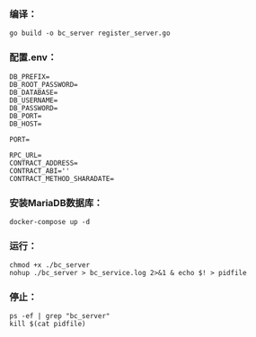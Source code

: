 ### 编译：
````
go build -o bc_server register_server.go
````


### 配置.env：
```
DB_PREFIX=
DB_ROOT_PASSWORD=
DB_DATABASE=
DB_USERNAME=
DB_PASSWORD=
DB_PORT=
DB_HOST=

PORT=

RPC_URL=
CONTRACT_ADDRESS=
CONTRACT_ABI=''
CONTRACT_METHOD_SHARADATE=
```

### 安装MariaDB数据库：
```
docker-compose up -d
```

### 运行：
```
chmod +x ./bc_server
nohup ./bc_server > bc_service.log 2>&1 & echo $! > pidfile
```

### 停止：
```
ps -ef | grep "bc_server"
kill $(cat pidfile)
```